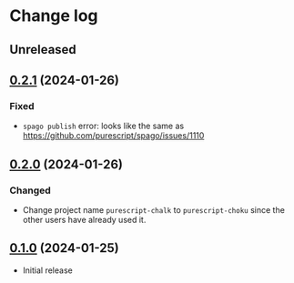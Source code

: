 # Change log

## Unreleased

## [0.2.1](https://github.com/m15a/purescript-choku/tree/v0.2.1) (2024-01-26)

### Fixed

- `spago publish` error: looks like the same as
  https://github.com/purescript/spago/issues/1110


## [0.2.0](https://github.com/m15a/purescript-choku/tree/v0.2.0) (2024-01-26)

### Changed

- Change project name `purescript-chalk` to `purescript-choku`
  since the other users have already used it.

## [0.1.0](https://github.com/m15a/purescript-choku/tree/v0.1.0) (2024-01-25)

- Initial release
